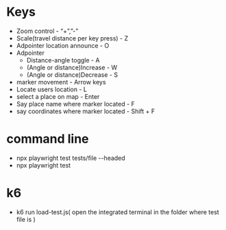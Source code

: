 # Keys

- Zoom control - “+”,”-”
- Scale(travel distance per key press) - Z
- Adpointer location announce - O
- Adpointer
    - Distance-angle toggle - A
    - (Angle or distance)Increase - W
    - (Angle or distance)Decrease - S
- marker movement - Arrow keys
- Locate users location - L
- select a place on map - Enter
- Say place name where marker located - F
- say coordinates where marker located - Shift + F


# command line 
- npx playwright test tests/file --headed
- npx playwright test
# k6 
- k6 run load-test.js( open the integrated terminal in the folder where test file is )

